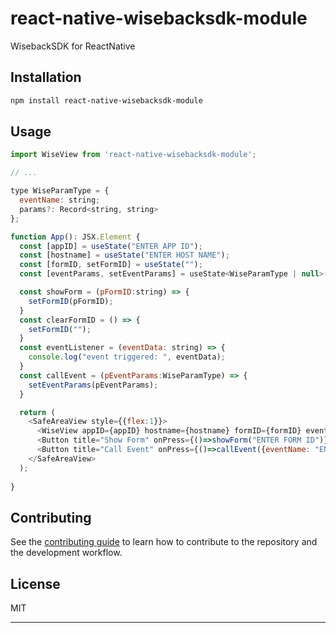 # react-native-wisebacksdk-module

WisebackSDK for ReactNative

## Installation

```sh
npm install react-native-wisebacksdk-module
```

## Usage

```js
import WiseView from 'react-native-wisebacksdk-module';

// ...

type WiseParamType = {
  eventName: string;
  params?: Record<string, string>
};

function App(): JSX.Element {
  const [appID] = useState("ENTER APP ID");
  const [hostname] = useState("ENTER HOST NAME");
  const [formID, setFormID] = useState("");
  const [eventParams, setEventParams] = useState<WiseParamType | null>(null);

  const showForm = (pFormID:string) => {
    setFormID(pFormID);
  }
  const clearFormID = () => {
    setFormID("");
  }
  const eventListener = (eventData: string) => {
    console.log("event triggered: ", eventData);
  }
  const callEvent = (pEventParams:WiseParamType) => {
    setEventParams(pEventParams);
  }

  return (
    <SafeAreaView style={{flex:1}}>
      <WiseView appID={appID} hostname={hostname} formID={formID} eventParams={eventParams} showLoader={true} closeButton={false} closeHandler={clearFormID} eventHandler={eventListener} />
      <Button title="Show Form" onPress={()=>showForm("ENTER FORM ID")} />
      <Button title="Call Event" onPress={()=>callEvent({eventName: "ENTER EVENT NAME", params: {ENTER CUSTOM PARAMETERS}})} />
    </SafeAreaView>
  );
  
}
```

## Contributing

See the [contributing guide](CONTRIBUTING.md) to learn how to contribute to the repository and the development workflow.

## License

MIT

---